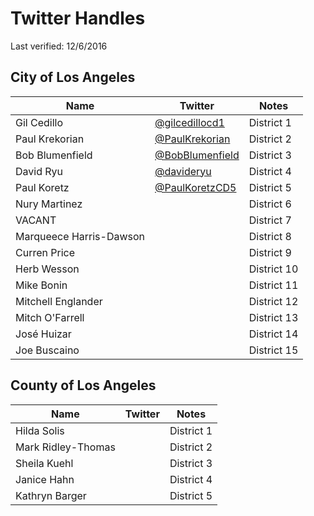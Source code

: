# Twitter Handles

Last verified: 12/6/2016

## City of Los Angeles

Name | Twitter | Notes |
---- | ------- | ----- |
Gil Cedillo  | [@gilcedillocd1](https://twitter.com/gilcedillocd1) | District 1 |
Paul Krekorian | [@PaulKrekorian](https://twitter.com/PaulKrekorian) | District 2 |
Bob Blumenfield | [@BobBlumenfield](https://twitter.com/BobBlumenfield) | District 3 |
David Ryu | [@davideryu](https://twitter.com/davideryu) | District 4 |
Paul Koretz | [@PaulKoretzCD5](https://twitter.com/PaulKoretzCD5) | District 5 |
Nury Martinez |  | District 6 |
VACANT |  | District 7 |
Marqueece Harris-Dawson |  | District 8 |
Curren Price |  | District 9 |
Herb Wesson |  | District 10 |
Mike Bonin |  | District 11 |
Mitchell Englander |  | District 12 |
Mitch O'Farrell |  | District 13 |
José Huizar |  | District 14 |
Joe Buscaino |  | District 15 |

## County of Los Angeles

Name | Twitter | Notes |
---- | ------- | ----- |
Hilda Solis |  | District 1 |
Mark Ridley-Thomas |  | District 2 |
Sheila Kuehl |  | District 3 |
Janice Hahn |  | District 4 |
Kathryn Barger |  | District 5 |
